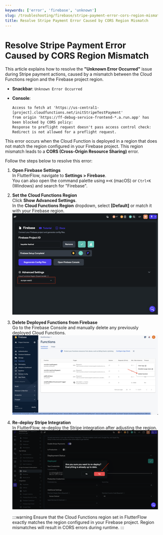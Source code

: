 ```yaml
---
keywords: ['error', 'firebase', 'unknown']
slug: /troubleshooting/firebase/stripe-payment-error-cors-region-mismatch
title: Resolve Stripe Payment Error Caused by CORS Region Mismatch
---
```


# Resolve Stripe Payment Error Caused by CORS Region Mismatch

This article explains how to resolve the **"Unknown Error Occurred"** issue during Stripe payment actions, caused by a mismatch between the Cloud Functions region and the Firebase project region.

- **Snackbar**: `Unknown Error Occurred`
- **Console**:

    ```text
    Access to fetch at 'https://us-central1-[project].cloudfunctions.net/initStripeTestPayment'
    from origin 'https://ff-debug-service-frontend-*.a.run.app' has been blocked by CORS policy:
    Response to preflight request doesn't pass access control check:
    Redirect is not allowed for a preflight request.
    ```
This error occurs when the Cloud Function is deployed in a region that does not match the region configured in your Firebase project. This region mismatch leads to a **CORS (Cross-Origin Resource Sharing)** error.

Follow the steps below to resolve this error:

1. **Open Firebase Settings**  
    In FlutterFlow, navigate to **Settings > Firebase**.  
    You can also open the command palette using `⌘+K` (macOS) or `Ctrl+K` (Windows) and search for "Firebase".
2. **Set the Cloud Functions Region**  
    Click **Show Advanced Settings**.  
    In the **Cloud Functions Region** dropdown, select **[Default]** or match it with your Firebase region.
    ![](../assets/20250430121226481647.png)
3. **Delete Deployed Functions from Firebase**  
    Go to the Firebase Console and manually delete any previously deployed Cloud Functions.
    ![](../assets/20250430121226777130.png)
4. **Re-deploy Stripe Integration**  
    In FlutterFlow, re-deploy the Stripe integration after adjusting the region.
    ![](../assets/20250430121227109718.png)

    :::warning
    Ensure that the Cloud Functions region set in FlutterFlow exactly matches the region configured in your Firebase project. Region mismatches will result in CORS errors during runtime.
    :::
